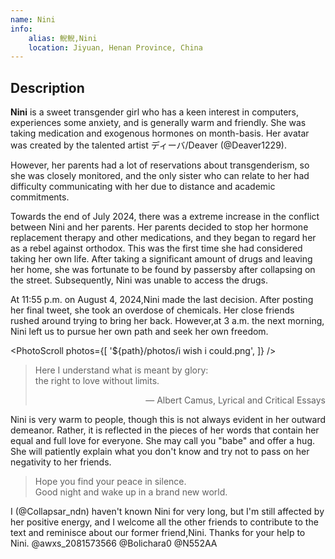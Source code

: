 ```yaml
---
name: Nini
info:
    alias: 鲵鲵,Nini
    location: Jiyuan, Henan Province, China
---
```


## Description

**Nini** is a sweet transgender girl who has a keen interest in computers, experiences some anxiety, and is generally warm and friendly. She was taking medication and exogenous hormones on month-basis. Her avatar was created by the talented artist ディーバ/Deaver (@Deaver1229).

However, her parents had a lot of reservations about transgenderism, so she was closely monitored, and the only sister who can relate to her had difficulty communicating with her due to distance and academic commitments.

Towards the end of July 2024, there was a extreme increase in the conflict between Nini and her parents. Her parents decided to stop her hormone replacement therapy and other medications, and they began to regard her as a rebel against orthodox. This was the first time she had considered taking her own life. After taking a significant amount of drugs and leaving her home, she was fortunate to be found by passersby after collapsing on the street. Subsequently, Nini was unable to access the drugs.

At 11:55 p.m. on August 4, 2024,Nini made the last decision. After posting her final tweet, she took an overdose of chemicals. Her close friends rushed around trying to bring her back. However,at 3 a.m. the next morning, Nini left us to pursue her own path and seek her own freedom.

<PhotoScroll photos={[ '${path}/photos/i wish i could.png', ]} />

> Here I understand what is meant by glory:  
> the right to love without limits.  
> <p style="text-align: right;">― Albert Camus, Lyrical and Critical Essays</p>

Nini is very warm to people, though this is not always evident in her outward demeanor. Rather, it is reflected in the pieces of her words that contain her equal and full love for everyone. She may call you "babe" and offer a hug. She will patiently explain what you don't know and try not to pass on her negativity to her friends.

> Hope you find your peace in silence.  
> Good night and wake up in a brand new world.  

I (@Collapsar_ndn) haven't known Nini for very long, but I'm still affected by her positive energy, and I welcome all the other friends to contribute to the text and reminisce about our former friend,Nini.
Thanks for your help to Nini. @awxs_2081573566 @Bolichara0 @N552AA